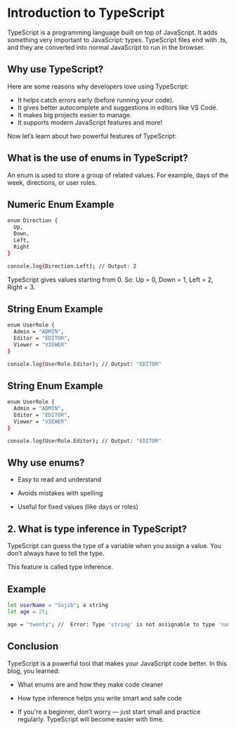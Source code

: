 

# Introduction to TypeScript 

TypeScript is a programming language built on top of JavaScript. It adds something very important to JavaScript: types. TypeScript files end with .ts, and they are converted into normal JavaScript to run in the browser.




## Why use TypeScript?
Here are some reasons why developers love using TypeScript:

- It helps catch errors early (before running your code).
- It gives better autocomplete and suggestions in editors like VS Code.
- It makes big projects easier to manage.
-  It supports modern JavaScript features and more!

Now let’s learn about two powerful features of TypeScript:




## What is the use of enums in TypeScript?
An enum is used to store a group of related values. For example, days of the week, directions, or user roles.


## Numeric Enum Example 



```bash
enum Direction {
  Up,
  Down,
  Left,
  Right
}

console.log(Direction.Left); // Output: 2
```

TypeScript gives values starting from 0.
So: Up = 0, Down = 1, Left = 2, Right = 3.


## String Enum Example 



```bash
enum UserRole {
  Admin = "ADMIN",
  Editor = "EDITOR",
  Viewer = "VIEWER"
}

console.log(UserRole.Editor); // Output: "EDITOR"

```

## String Enum Example 



```bash
enum UserRole {
  Admin = "ADMIN",
  Editor = "EDITOR",
  Viewer = "VIEWER"
}

console.log(UserRole.Editor); // Output: "EDITOR"

```

##  Why use enums?


- Easy to read and understand

- Avoids mistakes with spelling

- Useful for fixed values (like days or roles)
## 2. What is type inference in TypeScript?

TypeScript can guess the type of a variable when you assign a value. You don’t always have to tell the type.

This feature is called type inference.


## Example

```bash
let userName = "Sojib"; a string
let age = 25;          

age = "twenty"; //  Error: Type 'string' is not assignable to type 'number'

```
## Conclusion

TypeScript is a powerful tool that makes your JavaScript code better. In this blog, you learned:

- What enums are and how they make code cleaner

- How type inference helps you write smart and safe code

- If you're a beginner, don’t worry — just start small and practice regularly. TypeScript will become easier with time.


